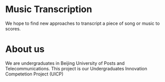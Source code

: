 # Music Transcription

We hope to find new approaches to transcript a piece of song or music to scores.

# About us

We are undergraduates in Beijing University of Posts and Telecommunications.
This project is our Undergraduates Innovation Competetion Project (UICP)

